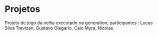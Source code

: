# Projetos
Projeto de jogo da velha executado na generation, participantes : Lucas Silva Trevizan, Gustavo Olegario, Caio Myra, Nicolas.

